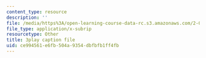 ```yaml
---
content_type: resource
description: ''
file: /media/https%3A/open-learning-course-data-rc.s3.amazonaws.com/2-003sc-engineering-dynamics-fall-2011/ce994561e6fb504a9354dbfbfb1ff4fb_d00XI_UTKQo.vtt
file_type: application/x-subrip
resourcetype: Other
title: 3play caption file
uid: ce994561-e6fb-504a-9354-dbfbfb1ff4fb
---
```


